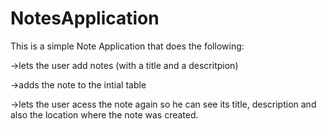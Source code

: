 NotesApplication
================
This is a simple Note Application that does the following:

->lets the user add notes (with a title and a descritpion)

->adds the note to the intial table

->lets the user acess the note again so he can see its title, description and also the location where the note was created.

